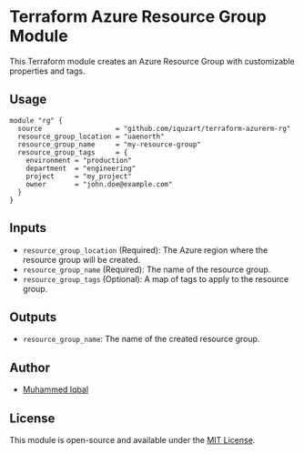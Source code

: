 # Terraform Azure Resource Group Module

This Terraform module creates an Azure Resource Group with customizable properties and tags.

## Usage

```hcl
module "rg" {
  source                  = "github.com/iquzart/terraform-azurerm-rg"
  resource_group_location = "uaenorth"
  resource_group_name     = "my-resource-group"
  resource_group_tags     = {
    environment = "production"
    department  = "engineering"
    project     = "my_project"
    owner       = "john.doe@example.com"
  }
}
```

## Inputs

- `resource_group_location` (Required): The Azure region where the resource group will be created.
- `resource_group_name` (Required): The name of the resource group.
- `resource_group_tags` (Optional): A map of tags to apply to the resource group.

## Outputs

- `resource_group_name`: The name of the created resource group.

## Author

- [Muhammed Iqbal](https://github.com/iquzart)

## License

This module is open-source and available under the [MIT License](LICENSE).
